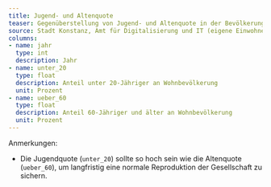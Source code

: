 ```yaml
---
title: Jugend- und Altenquote
teaser: Gegenüberstellung von Jugend- und Altenquote in der Bevölkerung
source: Stadt Konstanz, Amt für Digitalisierung und IT (eigene Einwohnerfortschreibung)
columns:
- name: jahr
  type: int
  description: Jahr
- name: unter_20
  type: float
  description: Anteil unter 20-Jähriger an Wohnbevölkerung
  unit: Prozent
- name: ueber_60
  type: float
  description: Anteil 60-Jähriger und älter an Wohnbevölkerung
  unit: Prozent
---
```

Anmerkungen:

- Die Jugendquote (`unter_20`) sollte so hoch sein wie die Altenquote (`ueber_60`), um langfristig eine normale Reproduktion der Gesellschaft zu sichern.
